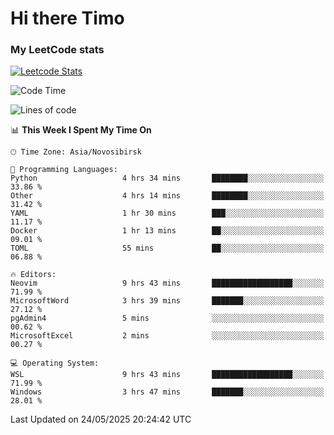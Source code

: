 # Hi there Timo
### My LeetCode stats
[![Leetcode Stats](https://leetcard.jacoblin.cool/przdtl?border=0&radius=20&ext=heatmap&theme=nord)](https://leetcode.com/przdtl)

<!--START_SECTION:waka-->
![Code Time](http://img.shields.io/badge/Code%20Time-866%20hrs-blue)

![Lines of code](https://img.shields.io/badge/From%20Hello%20World%20I%27ve%20Written-91.6%20thousand%20lines%20of%20code-blue)

📊 **This Week I Spent My Time On** 

```text
🕑︎ Time Zone: Asia/Novosibirsk

💬 Programming Languages: 
Python                   4 hrs 34 mins       ████████░░░░░░░░░░░░░░░░░   33.86 % 
Other                    4 hrs 14 mins       ████████░░░░░░░░░░░░░░░░░   31.42 % 
YAML                     1 hr 30 mins        ███░░░░░░░░░░░░░░░░░░░░░░   11.17 % 
Docker                   1 hr 13 mins        ██░░░░░░░░░░░░░░░░░░░░░░░   09.01 % 
TOML                     55 mins             ██░░░░░░░░░░░░░░░░░░░░░░░   06.88 % 

🔥 Editors: 
Neovim                   9 hrs 43 mins       ██████████████████░░░░░░░   71.99 % 
MicrosoftWord            3 hrs 39 mins       ███████░░░░░░░░░░░░░░░░░░   27.12 % 
pgAdmin4                 5 mins              ░░░░░░░░░░░░░░░░░░░░░░░░░   00.62 % 
MicrosoftExcel           2 mins              ░░░░░░░░░░░░░░░░░░░░░░░░░   00.27 % 

💻 Operating System: 
WSL                      9 hrs 43 mins       ██████████████████░░░░░░░   71.99 % 
Windows                  3 hrs 47 mins       ███████░░░░░░░░░░░░░░░░░░   28.01 % 
```


 Last Updated on 24/05/2025 20:24:42 UTC
<!--END_SECTION:waka-->
